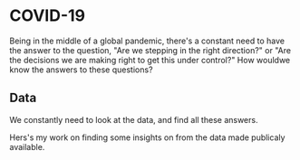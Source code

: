 # COVID-19
Being in the middle of a global pandemic, there's a constant need to have the answer to the question, "Are we stepping in the right direction?" or "Are the decisions we are making right to get this under control?" How wouldwe know the answers to these questions?
## Data
We constantly need to look at the data, and find all these answers. 

Hers's my work on finding some insights on from the data made publicaly available.
